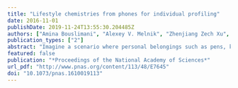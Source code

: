 ```yaml
---
title: "Lifestyle chemistries from phones for individual profiling"
date: 2016-11-01
publishDate: 2019-11-24T13:55:30.204485Z
authors: ["Amina Bouslimani", "Alexey V. Melnik", "Zhenjiang Zech Xu", "Amnon Amir", "Ricardo R. da Silva", "Mingxun Wang", "Nuno Bandeira", "Theodore Alexandrov", "Rob Knight", "Pieter C. Dorrestein"]
publication_types: ["2"]
abstract: "Imagine a scenario where personal belongings such as pens, keys, phones, or handbags are found at an investigative site. It is often valuable to the investigative team that is trying to trace back the belongings to an individual to understand their personal habits, even when DNA evidence is also available. Here, we develop an approach to translate chemistries recovered from personal objects such as phones into a lifestyle sketch of the owner, using mass spectrometry and informatics approaches. Our results show that phones’ chemistries reflect a personalized lifestyle profile. The collective repertoire of molecules found on these objects provides a sketch of the lifestyle of an individual by highlighting the type of hygiene/beauty products the person uses, diet, medical status, and even the location where this person may have been. These findings introduce an additional form of trace evidence from skin-associated lifestyle chemicals found on personal belongings. Such information could help a criminal investigator narrowing down the owner of an object found at a crime scene, such as a suspect or missing person."
featured: false
publication: "*Proceedings of the National Academy of Sciences*"
url_pdf: "http://www.pnas.org/content/113/48/E7645"
doi: "10.1073/pnas.1610019113"
---
```


